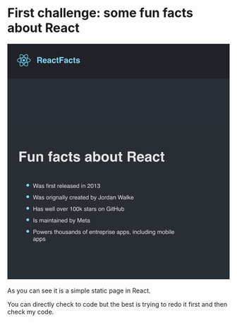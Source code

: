 # First challenge: some fun facts about React

![Challenge's screenshot, it is a static page in React](funFactReact/public/images/sShotChallenge1.png)

As you can see it is a simple static page in React.

You can directly check to code but the best is trying to redo it first and then check my code.